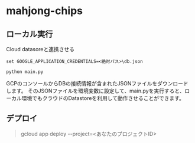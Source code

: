 # mahjong-chips

## ローカル実行
Cloud datasoreと連携させる
```
set GOOGLE_APPLICATION_CREDENTIALS=<絶対パス>\db.json

python main.py
```
GCPのコンソールからDBの接続情報が含まれたJSONファイルをダウンロードします。
そのJSONファイルを環境変数に設定して、main.pyを実行すると、ローカル環境でもクラウドのDatastoreを利用して動作させることができます。

## デプロイ
>gcloud app deploy --project=<あなたのプロジェクトID>